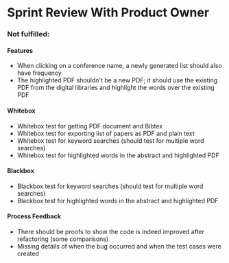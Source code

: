 # Sprint Review With Product Owner

### Not fulfilled:
#### Features
- When clicking on a conference name, a newly generated list should also have frequency
- The highlighted PDF shouldn't be a new PDF; it should use the existing PDF from the digital libraries and highlight the words over the existing PDF

#### Whitebox
- Whitebox test for getting PDF document and Bibtex
- Whitebox test for exporting list of papers as PDF and plain text
- Whitebox test for keyword searches (should test for multiple word searches)
- Whitebox test for highlighted words in the abstract and highlighted PDF

#### Blackbox
- Blackbox test for keyword searches (should test for multiple word searches)
- Blackbox test for highlighted words in the abstract and highlighted PDF

#### Process Feedback
- There should be proofs to show the code is indeed improved after refactoring (some comparisons)
- Missing details of when the bug occurred and when the test cases were created
